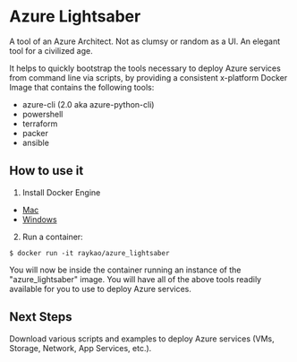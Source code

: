 # Azure Lightsaber

A tool of an Azure Architect. Not as clumsy or random as a UI. An elegant tool for a civilized age.

It helps to quickly bootstrap the tools necessary to deploy Azure services from command line via scripts, by providing a consistent x-platform Docker Image that contains the following tools:
- azure-cli (2.0 aka azure-python-cli)
- powershell
- terraform
- packer
- ansible

## How to use it

1. Install Docker Engine
- [Mac](https://docs.docker.com/docker-for-mac/install/#download-docker-for-mac)
- [Windows](https://docs.docker.com/docker-for-windows/)

2. Run a container:
```:shell
$ docker run -it raykao/azure_lightsaber
```

You will now be inside the container running an instance of the "azure_lightsaber" image.  You will have all of the above tools readily available for you to use to deploy Azure services.

## Next Steps

Download various scripts and examples to deploy Azure services (VMs, Storage, Network, App Services, etc.).
